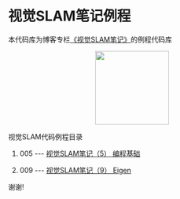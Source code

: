 # 视觉SLAM笔记例程
本代码库为博客专栏[《视觉SLAM笔记》](https://joveh-h.blog.csdn.net/article/category/9357175)的例程代码库

<div align=center><img src="https://img-blog.csdnimg.cn/20190917102044674.png" width="150" height="150" /></div>

视觉SLAM代码例程目录

1. 005 --- [视觉SLAM笔记（5） 编程基础](https://joveh-h.blog.csdn.net/article/details/101022916)

2. 009 --- [视觉SLAM笔记（9） Eigen](https://joveh-h.blog.csdn.net/article/details/101051797)

谢谢!
